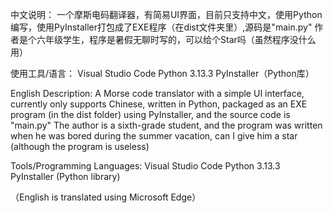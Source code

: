 中文说明：
一个摩斯电码翻译器，有简易UI界面，目前只支持中文，使用Python编写，使用PyInstaller打包成了EXE程序（在dist文件夹里）,源码是"main.py"
作者是个六年级学生，程序是暑假无聊时写的，可以给个Star吗（虽然程序没什么用）

使用工具/语言：
Visual Studio Code
Python 3.13.3
PyInstaller（Python库）



English Description:
A Morse code translator with a simple UI interface, currently only supports Chinese, written in Python, packaged as an EXE program (in the dist folder) using PyInstaller, and the source code is "main.py"
The author is a sixth-grade student, and the program was written when he was bored during the summer vacation, can I give him a star (although the program is useless)

Tools/Programming Languages:
Visual Studio Code
Python 3.13.3
PyInstaller (Python library)

（English is translated using Microsoft Edge）
